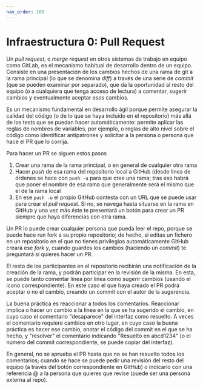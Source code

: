 ```yaml
---
nav_order: 100
---
```


# Infraestructura 0: Pull Request

Un *pull request*, o *merge request* en otros sistemas de trabajo en equipo como
GitLab, es el mecanismo habitual de desarrollo dentro de un equipo. Consiste en
una presentación de los cambios hechos de una rama de git a la rama principal
(lo que se denomina *diff*) a través de una serie de *commit* (que se pueden
examinar por separado), que da la oportunidad al resto del equipo (o a
cualquiera que tenga acceso de lectura) a comentar, sugerir cambios y
eventualmente aceptar esos cambios.

Es un mecanismo fundamental en desarrollo ágil porque permite asegurar la
calidad del código (o de lo que se haya incluido en el repositorio) más allá de
los tests que se puedan hacer automáticamente: permite aplicar las reglas de
nombres de variables, por ejemplo, o reglas de alto nivel sobre el código como
identificar antipatrones y solicitar a la persona o persona que hace el PR que
lo corrija.

Para hacer un PR se siguen estos pasos
1. Crear una rama de la rama principal, o en general de cualquier otra rama
2. Hacer *push* de esa rama del repositorio local a GitHub (desde línea de
   órdenes se hace con `push -u` para que cree una rama; tras eso habrá que
   poner el nombre de esa rama que generalmente será el mismo que el de la rama
   local
3. En ese `push -u` el propio GitHub contesta con un URL que se puede usar para
   crear el *pull request*. Si no, se navega hasta situarse en la rama en GitHub
   y una vez más éste te presentará un botón para crear un PR siempre que haya
   diferencias con otra rama.

Un PR lo puede crear cualquier persona que pueda leer el repo, porque se puede
hace run fork a su propio repositorio; de hecho, si editas un fichero en un
repositorio en el que no tienes privilegios automáticamente GitHub creará ese
*fork* y, cuando guardes los cambios (haciendo un *commit*) te preguntará si
quieres hacer un PR.

El resto de los participantes en el repositorio recibirán una notificación de
la creación de la rama, y podrán participar en la revisión de la misma. En esta,
se puede tanto comentar línea por línea como sugerir cambios (usando el icono
correspondiente). En este caso el que haya creado el PR podrá aceptar o no el
cambio, creando un commit con el autor de la sugerencia.

La buena práctica es reaccionar a todos los comentarios. Reaccionar implica o
hacer un cambio a la línea en la que se ha sugerido el cambio, en cuyo caso el
comentario "desaparece" del interfaz como resuelto. A veces el comentario
requiere cambios en otro lugar, en cuyo caso la buena práctica es hacer ese
cambio, anotar el código del commit en el que se ha hecho, y "resolver" el
comentario indicando "Resuelto en abcd1234" (o el número del commit
correspondiente, se puede copiar del interfaz).

En general, no se aprueba el PR hasta que no se han resuelto todos los
comentarios; cuando se hace se puede pedir una revisión del resto del equipo (a
través del botón correspondiente en GitHub) o indicarlo con una referencia @ a
la persona que quieres que revise (puede ser una persona externa al repo).
